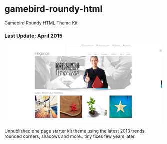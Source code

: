 # gamebird-roundy-html
Gamebird Roundy HTML Theme Kit

### Last Update: April 2015

![Screen 1](https://raw.githubusercontent.com/tsvetant/elegance-html-template/master/Screenshots/screen1.png)

Unpublished one page starter kit theme using the latest 2013 trends, rounded corners, shadows and more.. tiny fixes few years later.
